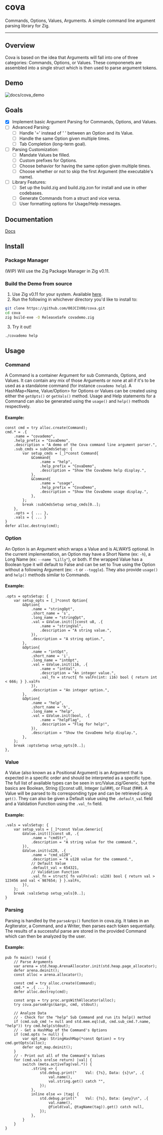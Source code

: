 # cova
Commands, Options, Values, Arguments. A simple command line argument parsing library for Zig.
___

## Overview
Cova is based on the idea that Arguments will fall into one of three categories: Commands, Options, or Values. These componenets are assembled into a single struct which is then used to parse argument tokens.

## Demo
![docs/cova_demo](./cova_demo.gif)

## Goals
- [x] Implement basic Argument Parsing for Commands, Options, and Values.
- [ ] Advanced Parsing:
  - [ ] Handle '=' instead of ' ' between an Option and its Value.
  - [ ] Handle the same Option given multiple times. 
  - [ ] Tab Completion (long-term goal).
- [ ] Parsing Customization:
  - [ ] Mandate Values be filled.
  - [ ] Custom prefixes for Options.
  - [ ] Choose behavior for having the same option given multiple times.
  - [ ] Choose whether or not to skip the first Argument (the executable's name).
- [ ] Library Features:
  - [ ] Set up the build.zig and build.zig.zon for install and use in other codebases.
  - [ ] Generate Commands from a struct and vice versa.
  - [ ] User formatting options for Usage/Help messages.

## Documentation
[Docs](https://00jciv00.github.io/cova/#A;cova)

## Install
### Package Manager
(WIP) Will use the Zig Package Manager in Zig v0.11.

### Build the Demo from source
1. Use Zig v0.11 for your system. Available [here](https://ziglang.org/download/).
2. Run the following in whichever directory you'd like to install to:
```bash
git clone https://github.com/00JCIV00/cova.git
cd cova
zig build-exe -O ReleaseSafe covademo.zig
```
3. Try it out!
```bash
./covademo help
```

## Usage
### Command
A Command is a container Argument for sub Commands, Options, and Values. It can contain any mix of those Arguments or none at all if it's to be used as a standalone command (for instance `covademo help`). A HashMap<Name, Value/Option> for Options or Values can be created using either the `getOpts()` or `getVals()` method. Usage and Help statements for a Command can also be generated using the `usage()` and `help()` methods respectively.
#### Example:
```zig
const cmd = try alloc.create(Command);
cmd.* = .{
    .name = "covademo",
    .help_prefix = "CovaDemo",
    .description = "A demo of the Cova command line argument parser.",
    .sub_cmds = subCmdsSetup: { 
        var setup_cmds = [_]*const Command{
            &Command{
                .name = "help",
                .help_prefix = "CovaDemo",
                .description = "Show the CovaDemo help display.",
            },
            &Command{
                .name = "usage",
                .help_prefix = "CovaDemo",
                .description = "Show the CovaDemo usage display.",
            },
        };
        break :subCmdsSetup setup_cmds[0..];
    },
    .opts = { ... },
    .vals = { ... }
}
defer alloc.destroy(cmd);
```

### Option
An Option is an Argument which wraps a Value and is ALWAYS optional. In the current implementation, an Option may have a Short Name (ex: `-h`), a Long Name (ex: `--name "Lilly"`), or both. If the wrapped Value has a Boolean type it will default to False and can be set to True using the Option without a following Argument (ex: `-t` or `--toggle`). They also provide `usage()` and `help()` methods similar to Commands.
#### Example:
```zig
.opts = optsSetup: {
    var setup_opts = [_]*const Option{
        &Option{
            .name = "stringOpt",
            .short_name = 's',
            .long_name = "stringOpt",
            .val = &Value.init([]const u8, .{
                .name = "stringVal",
                .description = "A string value.",
            }),
            .description = "A string option.",
        },
        &Option{
            .name = "intOpt",
            .short_name = 'i',
            .long_name = "intOpt",
            .val = &Value.init(i16, .{
                .name = "intVal",
                .description = "An integer value.",
                .val_fn = struct{ fn valFn(int: i16) bool { return int < 666; } }.valFn
            }),
            .description = "An integer option.",
        },
        &Option{
            .name = "help",
            .short_name = 'h',
            .long_name = "help",
            .val = &Value.init(bool, .{
                .name = "helpFlag",
                .description = "Flag for help!",
            }),
            .description = "Show the CovaDemo help display.",
        },
    };
    break :optsSetup setup_opts[0..];
},
```

### Value
A Value (also known as a Positional Argument) is an Argument that is expected in a specific order and should be interpreted as a specific type. The full list of available types can be seen in src/Value.zig/Generic, but the basics are Boolean, String ([]const u8), Integer (u/i##), or Float (f##). A Value will be parsed to its corresponding type and can be retrieved using `get()`. They can also be given a Default value using the `.default_val` field and a Validation Function using the `.val_fn` field.
#### Example:
```zig
.vals = valsSetup: {
    var setup_vals = [_]*const Value.Generic{
        &Value.init([]const u8, .{
            .name = "cmdStr",
            .description = "A string value for the command.",
        }),
        &Value.init(u128, .{
            .name = "cmd_u128",
            .description = "A u128 value for the command.",
            // Default Value
            .default_val = 654321,
            // Validation Function
            .val_fn = struct{ fn valFn(val: u128) bool { return val > 123456 and val < 987654; } }.valFn,
        }),
    };
    break :valsSetup setup_vals[0..];
}
```

### Parsing
Parsing is handled by the `parseArgs()` function in cova.zig. It takes in an ArgIterator, a Command, and a Writer, then parses each token sequentially. The results of a successful parse are stored in the provided Command which can then be analyzed by the user.
#### Example:
```zig
pub fn main() !void {
    // Parse Arguments
    var arena = std.heap.ArenaAllocator.init(std.heap.page_allocator);
    defer arena.deinit();
    const alloc = arena.allocator();

    const cmd = try alloc.create(Command);
    cmd.* = .{ ... };
    defer alloc.destroy(cmd);

    const args = try proc.argsWithAllocator(alloc);
    try cova.parseArgs(&args, cmd, stdout);
    
    // Analyze Data
    // - Check for the "help" Sub Command and run its help() method
    if (cmd.sub_cmd != null and std.mem.eql(u8, cmd.sub_cmd.?.name, "help")) try cmd.help(stdout);
    // - Get a HashMap of the Command's Options
    if (cmd.opts != null) {
        var opt_map: StringHashMap(*const Option) = try cmd.getOpts(alloc);
        defer opt_map.deinit();
    }
    // - Print out all of the Command's Values
    for (cmd.vals orelse return) |val| {
        switch (meta.activeTag(val.*)) {
            .string => {
                std.debug.print("    Val: {?s}, Data: {s}\n", .{
                    val.name(),
                    val.string.get() catch "",
                });
            },
            inline else => |tag| {
                std.debug.print("    Val: {?s}, Data: {any}\n", .{
                    val.name(),
                    @field(val, @tagName(tag)).get() catch null,
                });
            },
        }
    }
}
```
